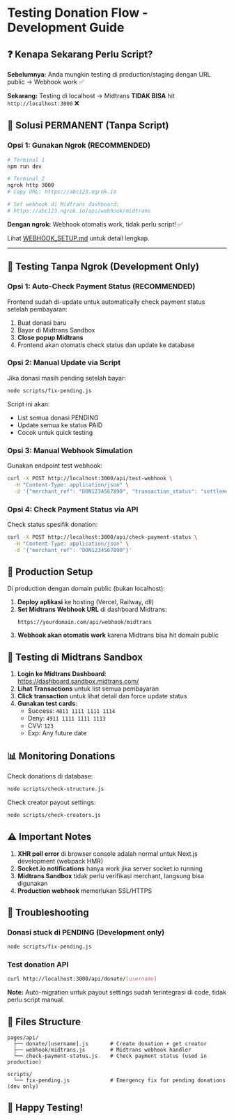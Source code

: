 # Testing Donation Flow - Development Guide

## ❓ Kenapa Sekarang Perlu Script?

**Sebelumnya:** Anda mungkin testing di production/staging dengan URL public → Webhook work ✅

**Sekarang:** Testing di localhost → Midtrans **TIDAK BISA** hit `http://localhost:3000` ❌

## 🎯 Solusi PERMANENT (Tanpa Script)

### **Opsi 1: Gunakan Ngrok (RECOMMENDED)**

```bash
# Terminal 1
npm run dev

# Terminal 2
ngrok http 3000
# Copy URL: https://abc123.ngrok.io

# Set webhook di Midtrans dashboard:
# https://abc123.ngrok.io/api/webhook/midtrans
```

**Dengan ngrok:** Webhook otomatis work, tidak perlu script! ✅

Lihat [WEBHOOK_SETUP.md](./WEBHOOK_SETUP.md) untuk detail lengkap.

---

## 🧪 Testing Tanpa Ngrok (Development Only)

### **Opsi 1: Auto-Check Payment Status (RECOMMENDED)**

Frontend sudah di-update untuk automatically check payment status setelah pembayaran:

1. Buat donasi baru
2. Bayar di Midtrans Sandbox
3. **Close popup Midtrans**
4. Frontend akan otomatis check status dan update ke database

### **Opsi 2: Manual Update via Script**

Jika donasi masih pending setelah bayar:

```bash
node scripts/fix-pending.js
```

Script ini akan:
- List semua donasi PENDING
- Update semua ke status PAID
- Cocok untuk quick testing

### **Opsi 3: Manual Webhook Simulation**

Gunakan endpoint test webhook:

```bash
curl -X POST http://localhost:3000/api/test-webhook \
  -H "Content-Type: application/json" \
  -d '{"merchant_ref": "DON1234567890", "transaction_status": "settlement"}'
```

### **Opsi 4: Check Payment Status via API**

Check status spesifik donation:

```bash
curl -X POST http://localhost:3000/api/check-payment-status \
  -H "Content-Type: application/json" \
  -d '{"merchant_ref": "DON1234567890"}'
```

## 🚀 Production Setup

Di production dengan domain public (bukan localhost):

1. **Deploy aplikasi** ke hosting (Vercel, Railway, dll)
2. **Set Midtrans Webhook URL** di dashboard Midtrans:
   ```
   https://yourdomain.com/api/webhook/midtrans
   ```
3. **Webhook akan otomatis work** karena Midtrans bisa hit domain public

## 🧪 Testing di Midtrans Sandbox

1. **Login ke Midtrans Dashboard**: https://dashboard.sandbox.midtrans.com/
2. **Lihat Transactions** untuk list semua pembayaran
3. **Click transaction** untuk lihat detail dan force update status
4. **Gunakan test cards**:
   - Success: `4811 1111 1111 1114`
   - Deny: `4911 1111 1111 1113`
   - CVV: `123`
   - Exp: Any future date

## 📊 Monitoring Donations

Check donations di database:

```bash
node scripts/check-structure.js
```

Check creator payout settings:

```bash
node scripts/check-creators.js
```

## ⚠️ Important Notes

1. **XHR poll error** di browser console adalah normal untuk Next.js development (webpack HMR)
2. **Socket.io notifications** hanya work jika server socket.io running
3. **Midtrans Sandbox** tidak perlu verifikasi merchant, langsung bisa digunakan
4. **Production webhook** memerlukan SSL/HTTPS

## 🔧 Troubleshooting

### Donasi stuck di PENDING (Development only)
```bash
node scripts/fix-pending.js
```

### Test donation API
```bash
curl http://localhost:3000/api/donate/[username]
```

**Note:** Auto-migration untuk payout settings sudah terintegrasi di code, tidak perlu script manual.

## 📝 Files Structure

```
pages/api/
  ├── donate/[username].js       # Create donation + get creator
  ├── webhook/midtrans.js        # Midtrans webhook handler
  └── check-payment-status.js    # Check payment status (used in production)

scripts/
  └── fix-pending.js             # Emergency fix for pending donations (dev only)
```

## 🎉 Happy Testing!
